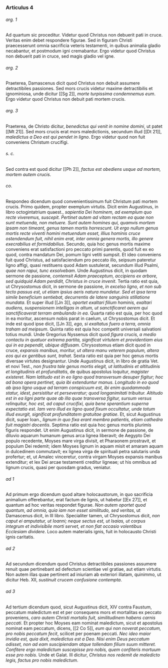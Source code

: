 ### Articulus 4

###### arg. 1
Ad quartum sic proceditur. Videtur quod Christus non debuerit pati in cruce. Veritas enim debet respondere figurae. Sed in figuram Christi praecesserunt omnia sacrificia veteris testamenti, in quibus animalia gladio necabantur, et postmodum igni cremabantur. Ergo videtur quod Christus non debuerit pati in cruce, sed magis gladio vel igne.

###### arg. 2
Praeterea, Damascenus dicit quod Christus non debuit assumere detractibiles passiones. Sed mors crucis videtur maxime detractibilis et ignominiosa, unde dicitur [[Sg 2]], *morte turpissima condemnemus eum*. Ergo videtur quod Christus non debuit pati mortem crucis.

###### arg. 3
Praeterea, de Christo dicitur, *benedictus qui venit in nomine domini*, ut patet [[Mt 21]]. Sed mors crucis erat mors maledictionis, secundum illud [[Dt 21]], *maledictus a Deo est qui pendet in ligno*. Ergo videtur quod non fuit conveniens Christum crucifigi.

###### s. c.
Sed contra est quod dicitur [[Ph 2]], *factus est obediens usque ad mortem, mortem autem crucis*.

###### co.
Respondeo dicendum quod convenientissimum fuit Christum pati mortem crucis. Primo quidem, propter exemplum virtutis. Dicit enim Augustinus, in libro octogintatrium quaest., *sapientia Dei hominem, ad exemplum quo recte viveremus, suscepit. Pertinet autem ad vitam rectam ea quae non sunt metuenda, non metuere. Sunt autem homines qui, quamvis mortem ipsam non timeant, genus tamen mortis horrescunt. Ut ergo nullum genus mortis recte viventi homini metuendum esset, illius hominis cruce ostendendum fuit, nihil enim erat, inter omnia genera mortis, illo genere execrabilius et formidabilius*. Secundo, quia hoc genus mortis maxime conveniens erat satisfactioni pro peccato primi parentis, quod fuit ex eo quod, contra mandatum Dei, pomum ligni vetiti sumpsit. Et ideo conveniens fuit quod Christus, ad satisfaciendum pro peccato illo, seipsum pateretur ligno affigi, quasi restituens quod Adam sustulerat, secundum illud Psalmi, *quae non rapui, tunc exsolvebam*. Unde Augustinus dicit, in quodam sermone de passione, *contemsit Adam praeceptum, accipiens ex arbore, sed quidquid Adam perdidit, Christus in cruce invenit*. Tertia ratio est quia, ut Chrysostomus dicit, in sermone de passione, *in excelso ligno, et non sub tecto passus est, ut etiam ipsius aeris natura mundetur. Sed et ipsa terra simile beneficium sentiebat, decurrentis de latere sanguinis stillatione mundata*. Et super illud [[Jn 3]], *oportet exaltari filium hominis, exaltari audiens, suspensionem intelligas in altum, ut sanctificaret aerem qui sanctificaverat terram ambulando in ea*. Quarta ratio est quia, per hoc quod in ea moritur, ascensum nobis parat in caelum, ut Chrysostomus dicit. Et inde est quod ipse dicit, [[Jn 3]], *ego, si exaltatus fuero a terra, omnia traham ad meipsum*. Quinta ratio est quia hoc competit universali salvationi totius mundi. Unde Gregorius Nyssenus dicit quod *figura crucis, a medio contactu in quatuor extrema partita, significat virtutem et providentiam eius qui in ea pependit, ubique diffusam*. Chrysostomus etiam dicit quod in cruce, *expansis manibus, moritur, ut altera manu veterem populum, altera eos qui ex gentibus sunt, trahat*. Sexta ratio est quia per hoc genus mortis diversae virtutes designantur. Unde Augustinus dicit, in libro de gratia Vet. et novi Test., *non frustra tale genus mortis elegit, ut latitudinis et altitudinis et longitudinis et profunditatis*, de quibus apostolus loquitur, *magister existeret. Nam latitudo est in eo ligno quod transversum desuper figitur; hoc ad bona opera pertinet, quia ibi extenduntur manus. Longitudo in eo quod ab ipso ligno usque ad terram conspicuum est, ibi enim quodammodo statur, idest, persistitur et perseveratur; quod longanimitati tribuitur. Altitudo est in ea ligni parte quae ab illa quae transversa figitur, sursum versus relinquitur, hoc est, ad caput crucifixi, quia bene sperantium superna expectatio est. Iam vero illud ex ligno quod fixum occultatur, unde totum illud exurgit, significat profunditatem gratuitae gratiae*. Et, sicut Augustinus dicit, super Ioan., *lignum in quo fixa erant membra patientis, etiam cathedra fuit magistri docentis*. Septima ratio est quia hoc genus mortis plurimis figuris respondet. Ut enim Augustinus dicit, in sermone de passione, de diluvio aquarum humanum genus arca lignea liberavit; de Aegypto Dei populo recedente, Moyses mare virga divisit, et Pharaonem prostravit, et populum Dei redemit; idem Moyses lignum in aquam misit et amaram aquam in dulcedinem commutavit; ex lignea virga de spirituali petra salutaris unda profertur; et, ut Amalec vinceretur, contra virgam Moyses expansis manibus extenditur; et lex Dei arcae testamenti creditur ligneae; ut his omnibus ad lignum crucis, quasi per quosdam gradus, veniatur.

###### ad 1
Ad primum ergo dicendum quod altare holocaustorum, in quo sacrificia animalium offerebantur, erat factum de lignis, ut habetur [[Ex 27]], et quantum ad hoc veritas respondet figurae. *Non autem oportet quod quantum, ad omnia, quia iam non esset similitudo, sed veritas*, ut Damascenus dicit, in III libro. Specialiter tamen, ut Chrysostomus dicit, *non caput ei amputatur, ut Ioanni; neque sectus est, ut Isaias, ut corpus integrum et indivisibile morti servet, et non fiat occasio volentibus Ecclesiam dividere*. Loco autem materialis ignis, fuit in holocausto Christi ignis caritatis.

###### ad 2
Ad secundum dicendum quod Christus detractibiles passiones assumere renuit quae pertinebant ad defectum scientiae vel gratiae, aut etiam virtutis. Non autem illas quae pertinent ad iniuriam ab exteriori illatam, quinimmo, ut dicitur Heb. XII, *sustinuit crucem confusione contempta*.

###### ad 3
Ad tertium dicendum quod, sicut Augustinus dicit, XIV contra Faustum, peccatum maledictum est et per consequens mors et mortalitas ex peccato proveniens, *caro autem Christi mortalis fuit, similitudinem habens carnis peccati*. Et propter hoc Moyses eam nominat maledictum, sicut et apostolus nominat eam peccatum, dicens, [[2 Co 5]], *eum qui non noverat peccatum, pro nobis peccatum fecit*, scilicet per poenam peccati. *Nec ideo maior invidia est, quia dixit, maledictus est a Deo. Nisi enim Deus peccatum odisset, non ad eam suscipiendam atque tollendam filium suum mitteret. Confitere ergo maledictum suscepisse pro nobis, quem confiteris mortuum esse pro nobis*. Unde et Galat. III dicitur, *Christus nos redemit de maledicto legis, factus pro nobis maledictum*.

